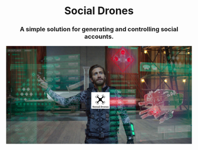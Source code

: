 <h1 align="center">Social Drones</h1>
<h3 align="center">A simple solution for generating and controlling social accounts.</h3>

<img src="docs/assets/mysterio-controll-drones.png" align="center">
